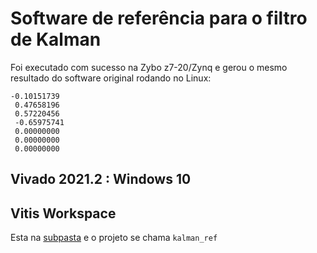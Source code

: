 # Software de referência para o filtro de Kalman

Foi executado com sucesso na Zybo z7-20/Zynq e gerou o mesmo resultado do software original rodando no Linux:

```
-0.10151739
 0.47658196
 0.57220456
 -0.65975741
 0.00000000
 0.00000000
 0.00000000
```

## Vivado 2021.2 : Windows 10

## Vitis Workspace

Esta na [subpasta](vitis) e o projeto se chama `kalman_ref`